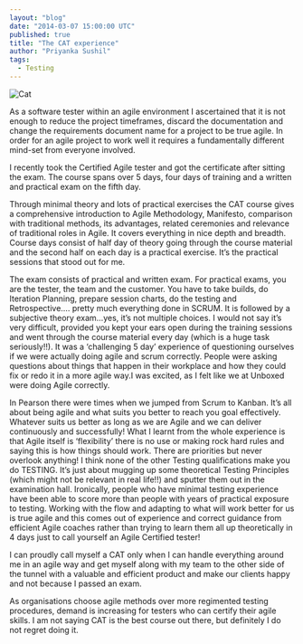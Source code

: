 ```yaml
---
layout: "blog"
date: "2014-03-07 15:00:00 UTC"
published: true
title: "The CAT experience"
author: "Priyanka Sushil"
tags:
  - Testing
---
```


![Cat](http://i58.tinypic.com/fxb40i.jpg)

As a software tester within an agile environment I ascertained that it is not enough to reduce the project timeframes, discard the documentation and change the requirements document name for a project to be true agile. In order for an agile project to work well it requires a fundamentally different mind-set from everyone involved.

I recently took the Certified Agile tester and got the certificate after sitting the exam. The course spans over 5 days, four days of training and a written and practical exam on the fifth day.
 
Through minimal theory and lots of practical exercises the CAT course gives a comprehensive introduction to Agile Methodology, Manifesto, comparison with traditional methods, its advantages, related ceremonies and relevance of traditional roles in Agile. It covers everything in nice depth and breadth. Course days consist of half day of theory going through the course material and the second half on each day is a practical exercise. It’s the practical sessions that stood out for me.

The exam consists of practical and written exam. For practical exams, you are the tester, the team and the customer. You have to take builds, do Iteration Planning, prepare session charts, do the testing and Retrospective…. pretty much everything done in SCRUM. It is followed by a subjective theory exam…yes, it’s not multiple choices. I would not say it’s very difficult, provided you kept your ears open during the training sessions and went through the course material every day (which is a huge task seriously!!).
It was a ‘challenging 5 day’ experience of questioning ourselves if we were actually doing agile and scrum correctly. People were asking questions about things that happen in their workplace and how they could fix or redo it in a more agile way.I was excited, as I felt like we at Unboxed were doing Agile correctly.

In Pearson there were times when we jumped from Scrum to Kanban. It’s all about being agile and what suits you better to reach you goal effectively. Whatever suits us better as long as we are Agile and we can deliver continuously and successfully! What I learnt from the whole experience is that Agile itself is ‘flexibility’ there is no use or making rock hard rules and saying this is how things should work. There are priorities but never overlook anything!
I think none of the other Testing qualifications make you do TESTING. It’s just about mugging up some theoretical Testing Principles (which might not be relevant in real life!!) and sputter them out in the examination hall. Ironically, people who have minimal testing experience have been able to score more than people with years of practical exposure to testing.
Working with the flow and adapting to what will work better for us is true agile and this comes out of experience and correct guidance from efficient Agile coaches rather than trying to learn them all up theoretically in 4 days just to call yourself an Agile Certified  tester!

I can proudly call myself a CAT only when I can handle everything around me in an agile way and get myself along with my team to the other side of the tunnel with a valuable and efficient product and make our clients happy and not because I passed an exam.

As organisations choose agile methods over more regimented testing procedures, demand is increasing for testers who can certify their agile skills.
I am not saying CAT is the best course out there, but definitely I do not regret doing it.
